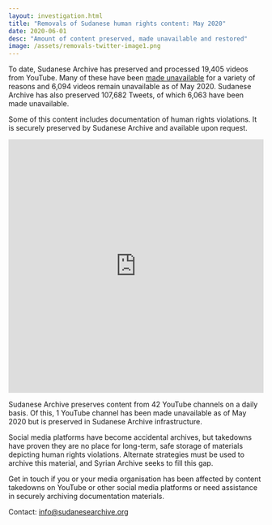 ```yaml
---
layout: investigation.html
title: "Removals of Sudanese human rights content: May 2020"
date: 2020-06-01
desc: "Amount of content preserved, made unavailable and restored"
image: /assets/removals-twitter-image1.png
---
```


To date, Sudanese Archive has preserved and processed 19,405 videos from YouTube. Many of these have been [made unavailable](https://sudanesearchive.org/en/tech-advocacy) for a variety of reasons and 6,094 videos remain unavailable as of May 2020. Sudanese Archive has also preserved 107,682 Tweets, of which 6,063 have been made unavailable.

Some of this content includes documentation of human rights violations. It is securely preserved by Sudanese Archive and available upon request.

<iframe width="100%" height="500" src="https://www.youtube.com/embed/rkgyEt5m7MA" frameborder="0" allow="accelerometer; autoplay; encrypted-media; gyroscope; picture-in-picture" allowfullscreen></iframe>

Sudanese Archive preserves content from 42 YouTube channels on a daily basis. Of this, 1 YouTube channel has been made unavailable as of May 2020 but is preserved in Sudanese Archive infrastructure. 

Social media platforms have become accidental archives, but takedowns have proven they are no place for long-term, safe storage of materials depicting human rights violations. Alternate strategies must be used to archive this material, and Syrian Archive seeks to fill this gap.

Get in touch if you or your media organisation has been affected by content takedowns on YouTube or other social media platforms or need assistance in securely archiving documentation materials.

Contact: info@sudanesearchive.org
